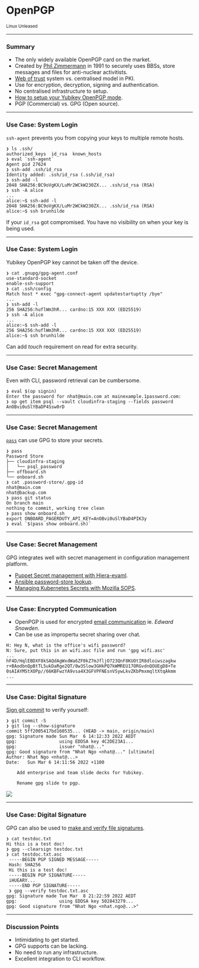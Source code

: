<!--
.slide: data-background-image="https://images.unsplash.com/photo-1582139329536-e7284fece509" data-background-opacity="0.3"
-->
# <span class="color-yubico-green">OpenPGP</span>

<small>Linux Unleased</small>

---

### Summary

- The only widely available OpenPGP card on the market.
- Created by [Phil Zimmermann](https://en.wikipedia.org/wiki/Phil_Zimmermann) in 1991 to securely uses BBSs, store messages and files for anti-nuclear activitists.
- [Web of trust](https://en.wikipedia.org/wiki/Web_of_trust) system vs. centralised model in PKI.
- Use for encryption, decryption, signing and authentication.
- No centralised infrastructure to setup.
- [How to setup your Yubikey OpenPGP mode](https://github.com/nqngo/talks/wiki/Setup-Yubikey-OpenPGP).
- PGP (Commercial) vs. GPG (Open source).

---

### Use Case: <span class="color-yellow-400">System Login</span>

`ssh-agent` prevents you from copying your keys to multiple remote hosts.

```shell
❯ ls .ssh/
authorized_keys  id_rsa  known_hosts
❯ eval `ssh-agent`
Agent pid 27624
❯ ssh-add .ssh/id_rsa
Identity added: .ssh/id_rsa (.ssh/id_rsa)
❯ ssh-add -l
2048 SHA256:BC9oVgKX/LuMr2WCkW230ZX... .ssh/id_rsa (RSA)
❯ ssh -A alice
...
alice:~$ ssh-add -l
2048 SHA256:BC9oVgKX/LuMr2WCkW230ZX... .ssh/id_rsa (RSA)
alice:~$ ssh brunhilde
```

If your `id_rsa` got compromised. You have no visibility on when your key is being used.

---

### Use Case: <span class="color-yellow-400">System Login</span>

Yubikey OpenPGP key cannot be taken off the device.

```shell
❯ cat .gnupg/gpg-agent.conf
use-standard-socket
enable-ssh-support
❯ cat .ssh/config
Match host * exec "gpg-connect-agent updatestartuptty /bye"
...
❯ ssh-add -l
256 SHA256:huflWm3hR... cardno:15 XXX XXX (ED25519)
❯ ssh -A alice
...
alice:~$ ssh-add -l
256 SHA256:huflWm3hR... cardno:15 XXX XXX (ED25519)
alice:~$ ssh brunhilde
```

Can add *touch* requirement on read for extra security.

---

### Use Case: <span class="color-yellow-400">Secret Management</span>

Even with CLI, password retrieval can be cumbersome.

```shell
❯ eval $(op signin)
Enter the password for nhat@main.com at mainexample.1password.com:
❯ op get item psql --vault cloudinfra-staging --fields password
AnOBvi0uSlYBaDP4Ssw0rD
```

---

### Use Case: <span class="color-yellow-400">Secret Management</span>

[`pass`](https://www.passwordstore.org/) can use GPG to store your secrets.
```shell
❯ pass
Password Store
├── cloudinfra-staging
│   └── psql_password
├── offboard.sh
└── onboard.sh
❯ cat .password-store/.gpg-id
nhat@main.com
nhat@backup.com
❯ pass git status
On branch main
nothing to commit, working tree clean
❯ pass show onboard.sh
export ONBOARD_PAGERDUTY_API_KEY=AnOBvi0uSlYBaD4PIK3y
❯ eval `$(pass show onboard.sh)`
```

---

### Use Case: <span class="color-yellow-400">Secret Management</span>

GPG integrates well with secret management in configuration management platform.

- [Puppet Secret management with Hiera-eyaml](https://puppet.com/docs/puppet/6/securing-sensitive-data.html#securing_sensitive_data-hiera-eyaml).
- [Ansible password-store lookup](https://docs.ansible.com/ansible/latest/collections/community/general/passwordstore_lookup.html).
- [Managing Kubernetes Secrets with Mozilla SOPS](https://www.thorsten-hans.com/encrypt-your-kubernetes-secrets-with-mozilla-sops/).

---

### Use Case: <span class="color-yellow-400">Encrypted Communication</span>

- OpenPGP is used for encrypted [email communication](https://support.mozilla.org/en-US/kb/digitally-signing-and-encrypting-messages) ie. *Edward Snowden*.
- Can be use as impropertu secret sharing over chat.

```plaintext
H: Hey N, what is the office's wifi password?
N: Sure, put this in an wifi.asc file and run 'gpg wifi.asc'
...
hF4D/HqlEBDXF8kSAQdAgWxdWa6ZF0kZ7mJfljO723QnF8KUOtIR8dloiwszagkw
r+BAodbnQpBtTL5ukDaRge2QT/8w3Slow3GHkPQ7kWMREU17ORGvdnQOUEgD8+Te
0sAIAYMStXOPp//66KBFwzYA9vsa4X3GFVPFNEsnVSywLkvZKbPmxmqltXtqAkmm
...
```

---

### Use Case: <span class="color-yellow-400">Digital Signature</span>

[Sign git commit](https://git-scm.com/book/en/v2/Git-Tools-Signing-Your-Work) to verify yourself:

```shell
❯ git commit -S
❯ git log --show-signature
commit 5ff2005417bd160535... (HEAD -> main, origin/main)
gpg: Signature made Sun Mar  6 14:12:33 2022 AEDT
gpg:                using EDDSA key 4C2DE23A1...
gpg:                issuer "nhat@..."
gpg: Good signature from "Nhat Ngo <nhat@..." [ultimate]
Author: Nhat Ngo <nhat@...>
Date:   Sun Mar 6 14:11:56 2022 +1100

    Add enterprise and team slide decks for Yubikey.
    
    Rename gpg slide to pgp.
```
![](https://user-images.githubusercontent.com/300046/116947094-1d52a180-ac39-11eb-99c0-a76e793f0b8e.png)

---

### Use Case: <span class="color-yellow-400">Digital Signature</span>

GPG can also be used to [make and verify file signatures](https://www.gnupg.org/gph/en/manual/x135.html).

```shell
❯ cat testdoc.txt
Hi this is a test doc!
❯ gpg --clearsign testdoc.txt
❯ cat testdoc.txt.asc
 -----BEGIN PGP SIGNED MESSAGE-----
 Hash: SHA256
 Hi this is a test doc!
 -----BEGIN PGP SIGNATURE-----
 iHUEARY...
 -----END PGP SIGNATURE-----
 ❯ gpg --verify testdoc.txt.asc
gpg: Signature made Tue Mar  8 21:22:59 2022 AEDT
gpg:                using EDDSA key 502843279...
gpg: Good signature from "Nhat Ngo <nhat.ngo@...>"
```

---

### Discussion Points

- Intimidating to get started.
- GPG supports can be lacking.
- No need to run any infrastructure.
- Excellent integration to CLI workflow.